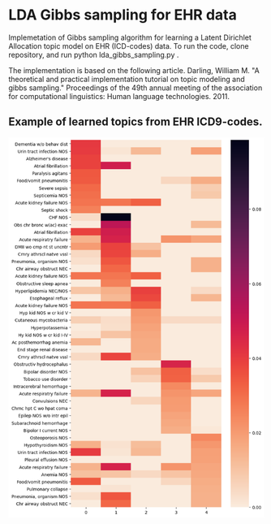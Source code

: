 # LDA Gibbs sampling for EHR data
Implemetation of Gibbs sampling algorithm for learning a Latent Dirichlet Allocation topic model on EHR (ICD-codes) data.
To run the code, clone repository, and run python lda_gibbs_sampling.py .

The implementation is based on the following article.
Darling, William M. "A theoretical and practical implementation tutorial on topic modeling and gibbs sampling." Proceedings of the 49th annual meeting of the association for computational linguistics: Human language technologies. 2011.

## Example of learned topics from EHR ICD9-codes.
![Alt text](top_words_by_topic.png?raw=true "Top words by topic")
